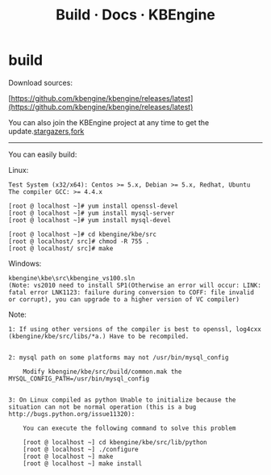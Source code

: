 ﻿---
layout: docs
title: Build · Docs · KBEngine
tab: docs
docsitem: build
---

build
==============

Download sources:

[https://github.com/kbengine/kbengine/releases/latest](https://github.com/kbengine/kbengine/releases/latest)

You can also join the KBEngine project at any time to get the update.[stargazers](https://github.com/kbengine/kbengine/stargazers),[fork](https://github.com/kbengine/kbengine/fork)


- - -


You can easily build:

Linux:

	Test System (x32/x64): Centos >= 5.x, Debian >= 5.x, Redhat, Ubuntu
	The compiler GCC: >= 4.4.x

	[root @ localhost ~]# yum install openssl-devel 
	[root @ localhost ~]# yum install mysql-server
	[root @ localhost ~]# yum install mysql-devel 

	[root @ localhost ~]# cd kbengine/kbe/src
	[root @ localhost/ src]# chmod -R 755 .
	[root @ localhost/ src]# make

Windows:

	kbengine\kbe\src\kbengine_vs100.sln
	(Note: vs2010 need to install SP1(Otherwise an error will occur: LINK: fatal error LNK1123: failure during conversion to COFF: file invalid or corrupt), you can upgrade to a higher version of VC compiler)


Note: 

	1: If using other versions of the compiler is best to openssl, log4cxx (kbengine/kbe/src/libs/*a.) Have to be recompiled.


	2: mysql path on some platforms may not /usr/bin/mysql_config

		Modify kbengine/kbe/src/build/common.mak the MYSQL_CONFIG_PATH=/usr/bin/mysql_config


	3: On Linux compiled as python Unable to initialize because the situation can not be normal operation (this is a bug http://bugs.python.org/issue11320):
		
		You can execute the following command to solve this problem

		[root @ localhost ~] cd kbengine/kbe/src/lib/python
		[root @ localhost ~] ./configure
		[root @ localhost ~] make
		[root @ localhost ~] make install

